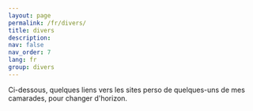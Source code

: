 ```yaml
---
layout: page
permalink: /fr/divers/
title: divers
description: 
nav: false
nav_order: 7
lang: fr
group: divers
---
```


 Ci-dessous, quelques liens vers les sites perso de quelques-uns de mes camarades, pour changer d'horizon.
